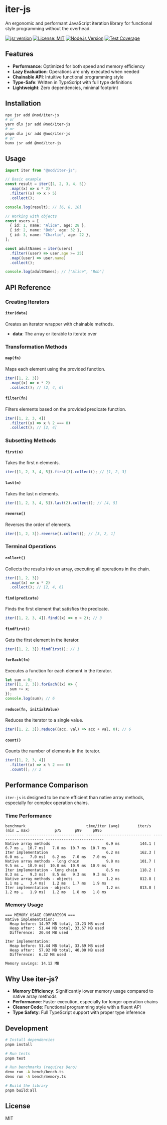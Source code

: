 # iter-js

An ergonomic and performant JavaScript iteration library for functional style programming without the overhead.

[![jsr version](https://jsr.io/badges/@nod/iter-js)](https://jsr.io/@nod/iter-js)
[![License: MIT](https://img.shields.io/badge/License-MIT-blue.svg)](https://opensource.org/licenses/MIT)
[![Node.js Version](https://img.shields.io/badge/node-%3E%3D%2022.0.0-brightgreen.svg)](https://nodejs.org/)
[![Test Coverage](https://github.com/YOUR_USERNAME/iter-js/raw/main/.github/badges/coverage.svg)](https://github.com/YOUR_USERNAME/iter-js/actions/workflows/publish.yaml)

## Features

- **Performance**: Optimized for both speed and memory efficiency
- **Lazy Evaluation**: Operations are only executed when needed
- **Chainable API**: Intuitive functional programming style
- **Type-Safe**: Written in TypeScript with full type definitions
- **Lightweight**: Zero dependencies, minimal footprint

## Installation

```bash
npx jsr add @nod/iter-js
# or
yarn dlx jsr add @nod/iter-js
# or
pnpm dlx jsr add @nod/iter-js
# or
bunx jsr add @nod/iter-js
```

## Usage

```typescript
import iter from "@nod/iter-js";

// Basic example
const result = iter([1, 2, 3, 4, 5])
  .map((x) => x * 2)
  .filter((x) => x > 5)
  .collect();

console.log(result); // [6, 8, 10]

// Working with objects
const users = [
  { id: 1, name: "Alice", age: 28 },
  { id: 2, name: "Bob", age: 32 },
  { id: 3, name: "Charlie", age: 22 },
];

const adultNames = iter(users)
  .filter((user) => user.age >= 25)
  .map((user) => user.name)
  .collect();

console.log(adultNames); // ["Alice", "Bob"]
```

## API Reference

### Creating Iterators

#### `iter(data)`

Creates an iterator wrapper with chainable methods.

- **data**: The array or iterable to iterate over

### Transformation Methods

#### `map(fn)`

Maps each element using the provided function.

```typescript
iter([1, 2, 3])
  .map((x) => x * 2)
  .collect(); // [2, 4, 6]
```

#### `filter(fn)`

Filters elements based on the provided predicate function.

```typescript
iter([1, 2, 3, 4])
  .filter((x) => x % 2 === 0)
  .collect(); // [2, 4]
```

### Subsetting Methods

#### `first(n)`

Takes the first n elements.

```typescript
iter([1, 2, 3, 4, 5]).first(3).collect(); // [1, 2, 3]
```

#### `last(n)`

Takes the last n elements.

```typescript
iter([1, 2, 3, 4, 5]).last(2).collect(); // [4, 5]
```

#### `reverse()`

Reverses the order of elements.

```typescript
iter([1, 2, 3]).reverse().collect(); // [3, 2, 1]
```

### Terminal Operations

#### `collect()`

Collects the results into an array, executing all operations in the chain.

```typescript
iter([1, 2, 3])
  .map((x) => x * 2)
  .collect(); // [2, 4, 6]
```

#### `find(predicate)`

Finds the first element that satisfies the predicate.

```typescript
iter([1, 2, 3, 4]).find((x) => x > 2); // 3
```

#### `findFirst()`

Gets the first element in the iterator.

```typescript
iter([1, 2, 3]).findFirst(); // 1
```

#### `forEach(fn)`

Executes a function for each element in the iterator.

```typescript
let sum = 0;
iter([1, 2, 3]).forEach((x) => {
  sum += x;
});
console.log(sum); // 6
```

#### `reduce(fn, initialValue)`

Reduces the iterator to a single value.

```typescript
iter([1, 2, 3]).reduce((acc, val) => acc + val, 0); // 6
```

#### `count()`

Counts the number of elements in the iterator.

```typescript
iter([1, 2, 3, 4])
  .filter((x) => x % 2 === 0)
  .count(); // 2
```

## Performance Comparison

`iter-js` is designed to be more efficient than native array methods, especially for complex operation chains.

### Time Performance

```
benchmark                           time/iter (avg)        iter/s      (min … max)           p75      p99     p995
----------------------------------- ----------------------------- --------------------- --------------------------
Native array methods                         6.9 ms         144.1 (  6.7 ms …  10.7 ms)   7.0 ms  10.7 ms  10.7 ms
Iter implementation                          6.2 ms         162.3 (  6.0 ms …   7.0 ms)   6.2 ms   7.0 ms   7.0 ms
Native array methods - long chain            9.8 ms         101.7 (  9.5 ms …  10.9 ms)  10.0 ms  10.9 ms  10.9 ms
Iter implementation - long chain             8.5 ms         118.2 (  8.3 ms …   9.3 ms)   8.5 ms   9.3 ms   9.3 ms
Native array methods - objects               1.2 ms         812.8 (  1.1 ms …   3.4 ms)   1.2 ms   1.7 ms   1.9 ms
Iter implementation - objects                1.2 ms         813.8 (  1.2 ms …   1.9 ms)   1.2 ms   1.8 ms   1.8 ms
```

### Memory Usage

```
=== MEMORY USAGE COMPARISON ===
Native implementation:
  Heap before: 14.97 MB total, 13.23 MB used
  Heap after:  51.44 MB total, 33.67 MB used
  Difference:  20.44 MB used

Iter implementation:
  Heap before: 51.44 MB total, 33.69 MB used
  Heap after:  57.92 MB total, 40.00 MB used
  Difference:  6.32 MB used

Memory savings: 14.12 MB
```

## Why Use iter-js?

- **Memory Efficiency**: Significantly lower memory usage compared to native array methods
- **Performance**: Faster execution, especially for longer operation chains
- **Cleaner Code**: Functional programming style with a fluent API
- **Type Safety**: Full TypeScript support with proper type inference

## Development

```bash
# Install dependencies
pnpm install

# Run tests
pnpm test

# Run benchmarks (requires Deno)
deno run -A bench/bench.ts
deno run -A bench/memory.ts

# Build the library
pnpm build:all
```

## License

MIT
